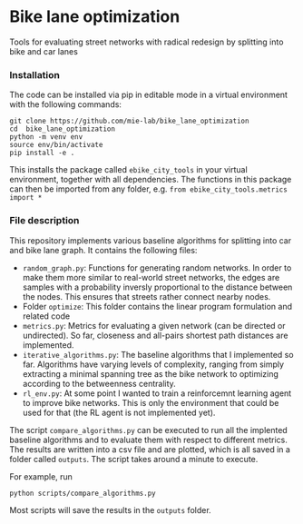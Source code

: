 # Bike lane optimization

Tools for evaluating street networks with radical redesign by splitting into bike and car lanes

### Installation


The code can be installed via pip in editable mode in a virtual environment with the following commands:

```
git clone https://github.com/mie-lab/bike_lane_optimization
cd  bike_lane_optimization
python -m venv env
source env/bin/activate
pip install -e .
````

This installs the package called `ebike_city_tools` in your virtual environment, together with all dependencies. 
The functions in this package can then be imported from any folder, e.g. `from ebike_city_tools.metrics import *`

### File description

This repository implements various baseline algorithms for splitting into car and bike lane graph. It contains the following files:

* `random_graph.py`: Functions for generating random networks. In order to make them more similar to real-world street networks, the edges are samples with a probability inversly proportional to the distance between the nodes. This ensures that streets rather connect nearby nodes. 
* Folder `optimize`: This folder contains the linear program formulation and related code
* `metrics.py`: Metrics for evaluating a given network (can be directed or undirected). So far, closeness and all-pairs shortest path distances are implemented.
* `iterative_algorithms.py`: The baseline algorithms that I implemented so far. Algorithms have varying levels of complexity, ranging from simply extracting a minimal spanning tree as the bike network to optimizing according to the betweenness centrality.
* `rl_env.py`: At some point I wanted to train a reinforcemnt learning agent to improve bike networks. This is only the environment that could be used for that (the RL agent is not implemented yet).

The script `compare_algorithms.py` can be executed to run all the implented baseline algorithms and to evaluate them with respect to different metrics. The results are written into a csv file and are plotted, which is all saved in a folder called `outputs`. The script takes around a minute to execute.

For example, run 
```
python scripts/compare_algorithms.py
```

Most scripts will save the results in the `outputs` folder.